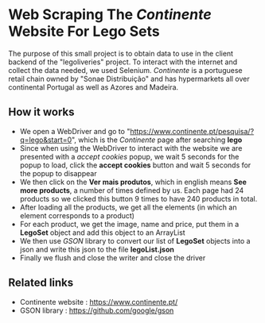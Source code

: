# Web Scraping The _Continente_ Website For Lego Sets

The purpose of this small project is to obtain data to use in the client backend of the "legoliveries" project. To interact with the internet and collect the data needed, we used Selenium. _Continente_ is a portuguese retail chain owned by "Sonae Distribuição" and has hypermarkets all over continental Portugal as well as Azores and Madeira.

## How it works

 - We open a WebDriver and go to "https://www.continente.pt/pesquisa/?q=lego&start=0", which is the _Continente_ page after searching __lego__
 - Since when using the WebDriver to interact with the website we are presented with a _accept cookies_ popup, we wait 5 seconds for the popup to load, click the __accept cookies__ button and wait 5 seconds for the popup to disappear
 - We then click on the __Ver mais produtos__, which in english means __See more products__, a number of times defined by us. Each page had 24 products so we clicked this button 9 times to have 240 products in total.
 - After loading all the products, we get all the elements (in which an element corresponds to a product)
 - For each product, we get the image, name and price, put them in a __LegoSet__ object and add this object to an ArrayList
 - We then use _GSON_ library to convert our list of __LegoSet__ objects into a json and write this json to the file __legoList.json__
 - Finally we flush and close the writer and close the driver

## Related links

- Continente website : https://www.continente.pt/
- GSON library : https://github.com/google/gson